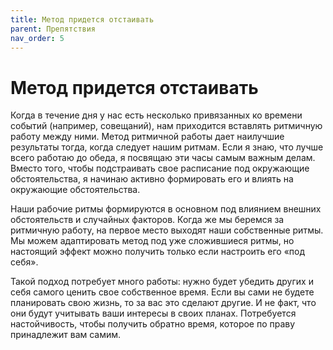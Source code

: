 ```yaml
---
title: Метод придется отстаивать
parent: Препятствия
nav_order: 5
---
```


# Метод придется отстаивать

Когда в течение дня у нас есть несколько привязанных ко времени
событий (например, совещаний), нам приходится вставлять ритмичную
работу между ними. Метод ритмичной работы дает наилучшие результаты
тогда, когда следует нашим ритмам. Если я знаю, что лучше всего
работаю до обеда, я посвящаю эти часы самым важным делам. Вместо того,
чтобы подстраивать свое расписание под окружающие обстоятельства, я
начинаю активно формировать его и влиять на окружающие обстоятельства.

Наши рабочие ритмы формируются в основном под влиянием внешних
обстоятельств и случайных факторов. Когда же мы беремся за ритмичную
работу, на первое место выходят наши собственные ритмы. Мы можем
адаптировать метод под уже сложившиеся ритмы, но настоящий эффект
можно получить только если настроить его «под себя».

Такой подход потребует много работы: нужно будет убедить других и себя
самого ценить свое собственное время. Если вы сами не будете
планировать свою жизнь, то за вас это сделают другие. И не факт, что
они будут учитывать ваши интересы в своих планах. Потребуется
настойчивость, чтобы получить обратно время, которое по праву
принадлежит вам самим.
